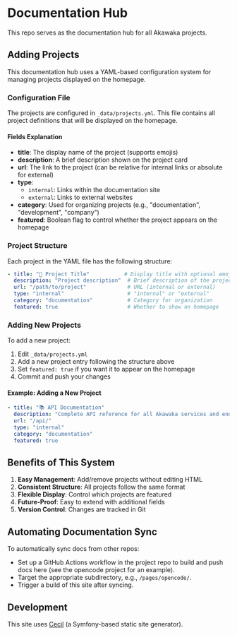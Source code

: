 # Documentation Hub

This repo serves as the documentation hub for all Akawaka projects.

## Adding Projects

This documentation hub uses a YAML-based configuration system for managing projects displayed on the homepage.

### Configuration File

The projects are configured in `_data/projects.yml`. This file contains all project definitions that will be displayed on the homepage.

#### Fields Explanation

- **title**: The display name of the project (supports emojis)
- **description**: A brief description shown on the project card
- **url**: The link to the project (can be relative for internal links or absolute for external)
- **type**:
    - `internal`: Links within the documentation site
    - `external`: Links to external websites
- **category**: Used for organizing projects (e.g., "documentation", "development", "company")
- **featured**: Boolean flag to control whether the project appears on the homepage

### Project Structure

Each project in the YAML file has the following structure:

```yaml
- title: "🔧 Project Title"           # Display title with optional emoji
  description: "Project description"  # Brief description of the project
  url: "/path/to/project"             # URL (internal or external)
  type: "internal"                    # "internal" or "external"
  category: "documentation"           # Category for organization
  featured: true                      # Whether to show on homepage
```

### Adding New Projects

To add a new project:

1. Edit `_data/projects.yml`
2. Add a new project entry following the structure above
3. Set `featured: true` if you want it to appear on the homepage
4. Commit and push your changes

#### Example: Adding a New Project

```yaml
- title: "📚 API Documentation"
  description: "Complete API reference for all Akawaka services and endpoints."
  url: "/api/"
  type: "internal"
  category: "documentation"
  featured: true
```

## Benefits of This System

1. **Easy Management**: Add/remove projects without editing HTML
2. **Consistent Structure**: All projects follow the same format
3. **Flexible Display**: Control which projects are featured
4. **Future-Proof**: Easy to extend with additional fields
5. **Version Control**: Changes are tracked in Git


## Automating Documentation Sync

To automatically sync docs from other repos:
- Set up a GitHub Actions workflow in the project repo to build and push docs here (see the opencode project for an example).
- Target the appropriate subdirectory, e.g., `/pages/opencode/`.
- Trigger a build of this site after syncing.

## Development

This site uses [Cecil](https://cecil.app/fr/) (a Symfony-based static site generator).
